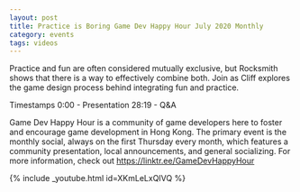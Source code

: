 ```yaml
---
layout: post
title: Practice is Boring Game Dev Happy Hour July 2020 Monthly
category: events
tags: videos
---
```


Practice and fun are often considered mutually exclusive, but Rocksmith shows that there is a way to effectively combine both. Join as Cliff explores the game design process behind integrating fun and practice.

Timestamps
0:00 - Presentation
28:19 - Q&A

Game Dev Happy Hour is a community of game developers here to foster and encourage game development in Hong Kong. The primary event is the monthly social, always on the first Thursday every month, which features a community presentation, local announcements, and general socializing. For more information, check out https://linktr.ee/GameDevHappyHour

{% include _youtube.html id=XKmLeLxQIVQ %}
